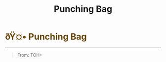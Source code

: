 ﻿---
lang: en-US
title: Punching Bag
prev:
next:
---

# <font color="#684405">ðŸ¤• <b>Punching Bag</b></font> <Badge text="Evil" type="tip" vertical="middle"/>
---

> From: TOH+
